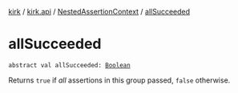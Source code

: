 [kirk](../../index.md) / [kirk.api](../index.md) / [NestedAssertionContext](index.md) / [allSucceeded](./all-succeeded.md)

# allSucceeded

`abstract val allSucceeded: `[`Boolean`](https://kotlinlang.org/api/latest/jvm/stdlib/kotlin/-boolean/index.html)

Returns `true` if *all* assertions in this group passed, `false` otherwise.

